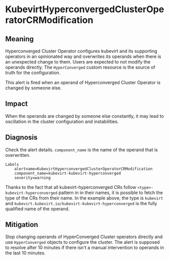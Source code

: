 # KubevirtHyperconvergedClusterOperatorCRModification

## Meaning

Hyperconverged Cluster Operator configures kubevirt and its supporting operators in an opinionated way and overwrites its operands when there is an unexpected change to them. Users are expected to not modify the operands directly. The `HyperConverged` custom resource is the source of truth for the configuration.

This alert is fired when an operand of Hyperconverged Cluster Operator is changed by someone else.


## Impact

When the operands are changed by someone else constantly, it may lead to oscillation in the cluster configuration and instabilities.


## Diagnosis

Check the alert details. `component_name` is the name of the operand that is overwritten.

```
Labels
    alertname=KubevirtHyperconvergedClusterOperatorCRModification
    component_name=kubevirt-kubevirt-hyperconverged
    severity=warning
```
Thanks to the fact that all kubevirt-hyperconverged CRs follow `<type>-kubevirt-hyperconverged` pattern in in their names, it is possible to fetch the type of the CRs from their name. In the example above, the type is `kubevirt` and `kubevirt.kubevirt.io/kubevirt-kubevirt-hyperconverged` is the fully qualified name of the operand. 


## Mitigation

Stop changing operands of HyperConverged Cluster operators directly and use `HyperConverged` objects to configure the cluster. The alert is supposed to resolve after 10 minutes if there isn't a manual intervention to operands in the last 10 minutes. 
